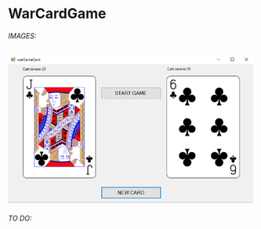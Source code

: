 # WarCardGame

<h6> IMAGES: </h6> 

<img src="https://raw.githubusercontent.com/petrisorcraciun/WarCardGame/master/images_app/2.PNG" height="300px" />

<h6> TO DO: </h6> 

